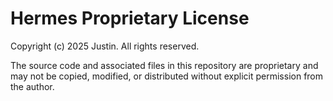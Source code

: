 # Hermes Proprietary License

Copyright (c) 2025 Justin. All rights reserved.

The source code and associated files in this repository are proprietary and may not be copied, modified, or distributed without explicit permission from the author.
